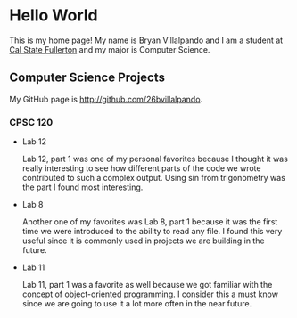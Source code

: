# Hello World

This is my home page! My name is Bryan Villalpando and I am a student at [Cal State Fullerton](http://www.fullerton.edu/) and my major is Computer Science.

## Computer Science Projects

My GitHub page is http://github.com/26bvillalpando.

### CPSC 120

* Lab 12

    Lab 12, part 1 was one of my personal favorites because I thought it was
    really interesting to see how different parts of the code we wrote contributed
    to such a complex output. Using sin from trigonometry was the part I found most 
    interesting.

* Lab 8

    Another one of my favorites was Lab 8, part 1 because it was the first time
    we were introduced to the ability to read any file. I found this very useful since
    it is commonly used in projects we are building in the future. 

* Lab 11

    Lab 11, part 1 was a favorite as well because we got familiar with the concept
    of object-oriented programming. I consider this a must know since we are going to use it
    a lot more often in the near future.